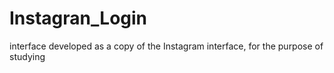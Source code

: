 # Instagran_Login
interface developed as a copy of the Instagram interface, for the purpose of studying
